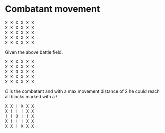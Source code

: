 # Combatant movement

<pre>
X X X X X X
X X X X X X
X X X X X X
X X X X X X
X X X X X X
</pre>

Given the above battle field. 

<pre>
X X X X X X
X X X X X X
X X O X X X
X X X X X X
X X X X X X
</pre>

_O_ is the combatant and with a max movement distance of 2 he could reach all blocks marked with a _!_

<pre>
X X ! X X X
X ! ! ! X X
! ! O ! ! X
X ! ! ! X X
X X ! X X X
</pre>